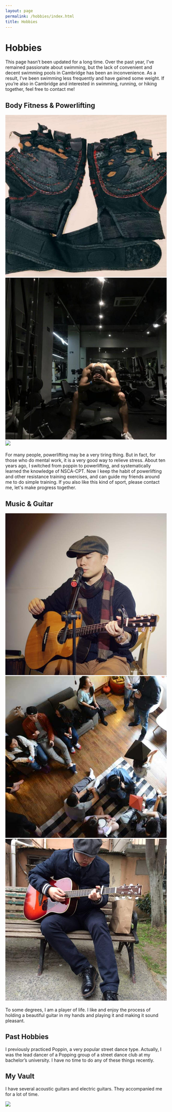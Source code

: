 ```yaml
---
layout: page
permalink: /hobbies/index.html
title: Hobbies
---
```


# Hobbies

This page hasn’t been updated for a long time. Over the past year, I’ve remained passionate about swimming, but the lack of convenient and decent swimming pools in Cambridge has been an inconvenience. As a result, I’ve been swimming less frequently and have gained some weight. If you’re also in Cambridge and interested in swimming, running, or hiking together, feel free to contact me!

## Body Fitness & Powerlifting

<div class="third">
<img src="/images/powerlift1.jpg">
<img src="/images/powerlift2.jpg">
<img src="/images/power.">
</div>
<br>For many people, powerlifting may be a very tiring thing. But in fact, for those who do mental work, it is a very good way to relieve stress. About ten years ago, I switched from poppin to powerlifting, and systematically learned the knowledge of NSCA-CPT. Now I keep the habit of powerlifting and other resistance training exercises, and can guide my friends around me to do simple training. If you also like this kind of sport, please contact me, let's make progress together.

## Music & Guitar

<div class="third">
<img src="/images/lgwguitar1.jpg">
<img src="/images/lgwguitar2.jpg">
<img src="/images/lgwguitar3.jpg">
</div>
<br>To some degrees, I am a player of life. I like and enjoy the process of holding a beautiful guitar in my hands and playing it and making it sound pleasant.


## Past Hobbies

I previously practiced Poppin, a very popular street dance type. Actually, I was the lead dancer of a Popping group of a street dance club at my bachelor’s university. I have no time to do any of these things recently.

## My Vault

I have several acoustic guitars and electric guitars. They accompanied me for a lot of time.

<div>
<img src="/images/cat.JPG">
</div>
<br>


